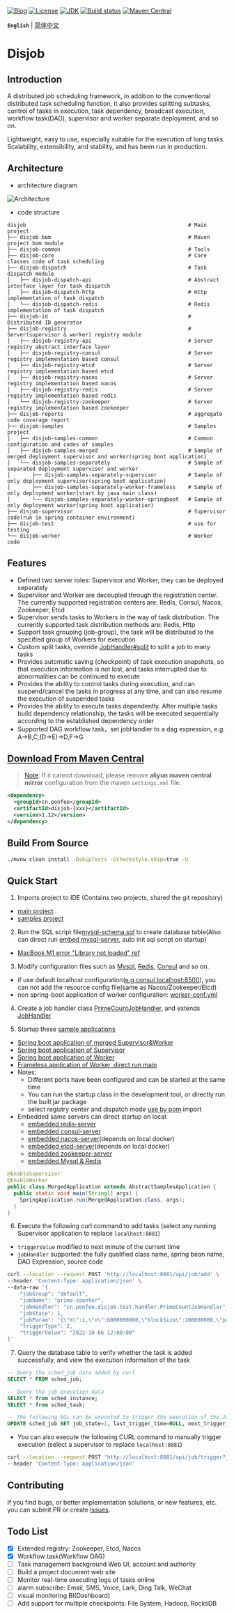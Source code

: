 [![Blog](https://img.shields.io/badge/blog-@ponfee-informational.svg)](http://www.ponfee.cn)
[![License](https://img.shields.io/badge/license-Apache--2.0-green.svg)](https://www.apache.org/licenses/LICENSE-2.0.html)
[![JDK](https://img.shields.io/badge/jdk-8+-green.svg)](https://www.oracle.com/java/technologies/downloads/#java8)
[![Build status](https://github.com/ponfee/disjob/workflows/build-with-maven/badge.svg)](https://github.com/ponfee/disjob/actions)
[![Maven Central](https://img.shields.io/badge/maven--central-1.12-orange.svg?style=plastic&logo=apachemaven)](https://central.sonatype.com/namespace/cn.ponfee)

**`English`** | [简体中文](README.md)

# Disjob

## Introduction

A distributed job scheduling framework, in addition to the conventional distributed task scheduling function, it also provides splitting subtasks, control of tasks in execution, task dependency, broadcast execution, workflow task(DAG), supervisor and worker separate deployment, and so on.

Lightweight, easy to use, especially suitable for the execution of long tasks. Scalability, extensibility, and stability, and has been run in production.

## Architecture

- architecture diagram

![Architecture](docs/images/architecture.jpg)

- code structure

```Plain Text
disjob                                                    # Main project
├── disjob-bom                                            # Maven project bom module
├── disjob-common                                         # Tools
├── disjob-core                                           # Core classes code of task scheduling
├── disjob-dispatch                                       # Task dispatch module
│   ├── disjob-dispatch-api                               # Abstract interface layer for task dispatch
│   ├── disjob-dispatch-http                              # Http implementation of task dispatch
│   └── disjob-dispatch-redis                             # Redis implementation of task dispatch
├── disjob-id                                             # Distributed ID generator
├── disjob-registry                                       # Server(supervisor & worker) registry module
│   ├── disjob-registry-api                               # Server registry abstract interface layer
│   ├── disjob-registry-consul                            # Server registry implementation based consul
│   ├── disjob-registry-etcd                              # Server registry implementation based etcd
│   ├── disjob-registry-nacos                             # Server registry implementation based nacos
│   ├── disjob-registry-redis                             # Server registry implementation based redis
│   └── disjob-registry-zookeeper                         # Server registry implementation based zookeeper
├── disjob-reports                                        # aggregate code coverage report
├── disjob-samples                                        # Samples project
│   ├── disjob-samples-common                             # Common configuration and codes of samples
│   ├── disjob-samples-merged                             # Sample of merged deployment supervisor and worker(spring boot application)
│   └── disjob-samples-separately                         # Sample of separated deployment supervisor and worker
│       ├── disjob-samples-separately-supervisor          # Sample of only deployment supervisor(spring boot application)
│       ├── disjob-samples-separately-worker-frameless    # Sample of only deployment worker(start by java main class)
│       └── disjob-samples-separately-worker-springboot   # Sample of only deployment worker(spring boot application)
├── disjob-supervisor                                     # Supervisor code(run in spring container environment)
├── disjob-test                                           # use for testing
└── disjob-worker                                         # Worker code
```

## Features

- Defined two server roles: Supervisor and Worker, they can be deployed separately
- Supervisor and Worker are decoupled through the registration center. The currently supported registration centers are: Redis, Consul, Nacos, Zookeeper, Etcd
- Supervisor sends tasks to Workers in the way of task distribution. The currently supported task distribution methods are: Redis, Http
- Support task grouping (job-group), the task will be distributed to the specified group of Workers for execution
- Custom split tasks, override [JobHandler#split](disjob-core/src/main/java/cn/ponfee/disjob/core/handle/JobSplitter.java) to split a job to many tasks
- Provides automatic saving (checkpoint) of task execution snapshots, so that execution information is not lost, and tasks interrupted due to abnormalities can be continued to execute
- Provides the ability to control tasks during execution, and can suspend/cancel the tasks in progress at any time, and can also resume the execution of suspended tasks
- Provides the ability to execute tasks dependently. After multiple tasks build dependency relationship, the tasks will be executed sequentially according to the established dependency order
- Supported DAG workflow task，set jobHandler to a dag expression, e.g. A->B,C,(D->E)->D,F->G

## [Download From Maven Central](https://central.sonatype.com/namespace/cn.ponfee)

> [Note](https://developer.aliyun.com/mvn/search): If it cannot download, please remove **aliyun maven central mirror** configuration from the maven `settings.xml` file.

```xml
<dependency>
  <groupId>cn.ponfee</groupId>
  <artifactId>disjob-{xxx}</artifactId>
  <version>1.12</version>
</dependency>
```

## Build From Source

```bash
./mvnw clean install -DskipTests -Dcheckstyle.skip=true -U
```

## Quick Start

1. Imports project to IDE (Contains two projects, shared the git repository)
  - [main project](pom.xml)
  - [samples project](disjob-samples/pom.xml)

2. Run the SQL script file[mysql-schema.sql](mysql-schema.sql) to create database table(Also can direct run [embed mysql-server](disjob-test/src/main/java/cn/ponfee/disjob/test/db/EmbeddedMysqlServerMariaDB.java), auto init sql script on startup)
- [MacBook M1 error "Library not loaded" ref](disjob-test/src/main/DB/MariaDB/MariaDB.md)

3. Modify configuration files such as [Mysql](disjob-samples/conf-supervisor/application-mysql.yml), [Redis](disjob-samples/disjob-samples-common/src/main/resources/application-redis.yml), [Consul](disjob-samples/disjob-samples-common/src/main/resources/application-consul.yml) and so on.
- if use default localhost configuration([e.g consul localhost:8500](disjob-registry/disjob-registry-consul/src/main/java/cn/ponfee/disjob/registry/consul/configuration/ConsulRegistryProperties.java)), you can not add the resource config file(same as Nacos/Zookeeper/Etcd)
- non spring-boot application of worker configuration: [worker-conf.yml](disjob-samples/disjob-samples-separately/disjob-samples-separately-worker-frameless/src/main/resources/worker-conf.yml)

4. Create a job handler class [PrimeCountJobHandler](disjob-samples/disjob-samples-common/src/main/java/cn/ponfee/disjob/samples/common/handler/PrimeCountJobHandler.java), and extends [JobHandler](disjob-core/src/main/java/cn/ponfee/disjob/core/handle/JobHandler.java)

5. Startup these [sample applications](disjob-samples)
  - [Spring boot application of merged Supervisor&Worker](disjob-samples/disjob-samples-merged/src/main/java/cn/ponfee/disjob/samples/merged/MergedApplication.java)
  - [Spring boot application of Supervisor](disjob-samples/disjob-samples-separately/disjob-samples-separately-supervisor/src/main/java/cn/ponfee/disjob/samples/supervisor/SupervisorApplication.java)
  - [Spring boot application of Worker](disjob-samples/disjob-samples-separately/disjob-samples-separately-worker-springboot/src/main/java/cn/ponfee/disjob/samples/worker/WorkerApplication.java)
  - [Frameless application of Worker, direct run main](disjob-samples/disjob-samples-separately/disjob-samples-separately-worker-frameless/src/main/java/cn/ponfee/disjob/samples/worker/Main.java)
  - Notes:
    - Different ports have been configured and can be started at the same time
    - You can run the startup class in the development tool, or directly run the built jar package
    - select registry center and dispatch mode [use by pom](disjob-samples/disjob-samples-common/pom.xml) import
  - Embedded same servers can direct startup on local: 
    - [embedded redis-server](disjob-test/src/main/java/cn/ponfee/disjob/test/redis/EmbeddedRedisServerKstyrc.java)
    - [embedded consul-server](disjob-registry/disjob-registry-consul/src/test/java/cn/ponfee/disjob/registry/consul/EmbeddedConsulServerPszymczyk.java)
    - [embedded nacos-server](disjob-registry/disjob-registry-nacos/src/test/java/cn/ponfee/disjob/registry/nacos/EmbeddedNacosServerTestcontainers.java)(depends on local docker)
    - [embedded etcd-server](disjob-registry/disjob-registry-etcd/src/test/java/cn/ponfee/disjob/registry/etcd/EmbeddedEtcdServerTestcontainers.java)(depends on local docker)
    - [embedded zookeeper-server](disjob-registry/disjob-registry-zookeeper/src/test/java/cn/ponfee/disjob/registry/zookeeper/EmbeddedZookeeperServer.java)
    - [embedded Mysql & Redis](disjob-samples/disjob-samples-common/src/test/java/cn/ponfee/disjob/samples/MysqlAndRedisServerStarter.java)

```java
@EnableSupervisor
@EnableWorker
public class MergedApplication extends AbstractSamplesApplication {
  public static void main(String[] args) {
    SpringApplication.run(MergedApplication.class, args);
  }
}
```

6. Execute the following curl command to add tasks (select any running Supervisor application to replace `localhost:8081`)
- `triggerValue` modified to  next minute of the current time
- `jobHandler` supported: the fully qualified class name, spring bean name, DAG Expression, source code

```bash
curl --location --request POST 'http://localhost:8081/api/job/add' \
--header 'Content-Type: application/json' \
--data-raw '{
    "jobGroup": "default",
    "jobName": "prime-counter",
    "jobHandler": "cn.ponfee.disjob.test.handler.PrimeCountJobHandler",
    "jobState": 1,
    "jobParam": "{\"m\":1,\"n\":6000000000,\"blockSize\":100000000,\"parallel\":7}",
    "triggerType": 2,
    "triggerValue": "2022-10-06 12:00:00"
}'
```

7. Query the database table to verify whether the task is added successfully, and view the execution information of the task

```sql
-- Query the sched_job data added by curl  
SELECT * FROM sched_job;

-- Query the job execution data
SELECT * from sched_instance;
SELECT * from sched_task;

-- The following SQL can be executed to trigger the execution of the Job again
UPDATE sched_job SET job_state=1, last_trigger_time=NULL, next_trigger_time=(unix_timestamp()*1000+2000) WHERE job_name='prime-counter';
```

- You can also execute the following CURL command to manually trigger execution (select a supervisor to replace `localhost:8081`)

```bash
curl --location --request POST 'http://localhost:8081/api/job/trigger?jobId=1003164910267351004' \
--header 'Content-Type: application/json'
```

## Contributing

If you find bugs, or better implementation solutions, or new features, etc. you can submit PR or create [Issues](../../issues).

## Todo List

- [x] Extended registry: Zookeeper, Etcd, Nacos
- [x] Workflow task(Workflow DAG)
- [ ] Task management background Web UI, account and authority
- [ ] Build a project document web site
- [ ] Monitor real-time executing logs of tasks online
- [ ] alarm subscribe: Email, SMS, Voice, Lark, Ding Talk, WeChat
- [ ] visual monitoring BI(Dashboard)
- [ ] Add support for multiple checkpoints: File System, Hadoop, RocksDB
